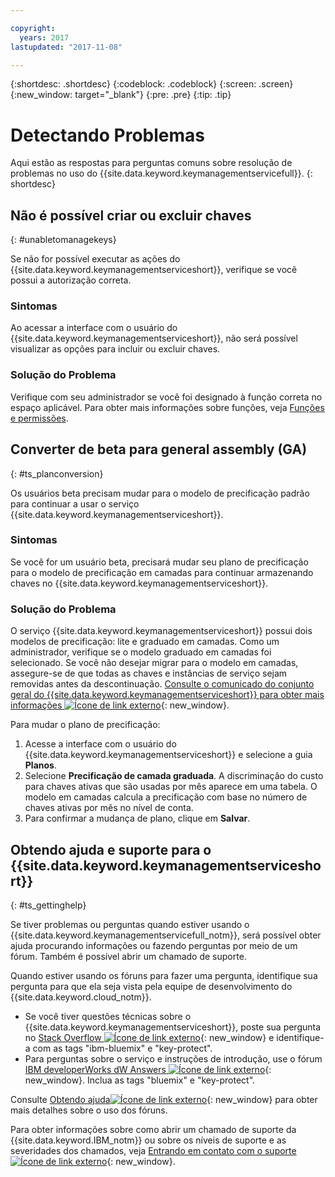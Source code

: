 ```yaml
---

copyright:
  years: 2017
lastupdated: "2017-11-08"

---
```


{:shortdesc: .shortdesc}
{:codeblock: .codeblock}
{:screen: .screen}
{:new_window: target="_blank"}
{:pre: .pre}
{:tip: .tip}

# Detectando Problemas

Aqui estão as respostas para perguntas comuns sobre resolução de problemas no uso do {{site.data.keyword.keymanagementservicefull}}.
{: shortdesc}

## Não é possível criar ou excluir chaves
{: #unabletomanagekeys}

Se não for possível executar as ações do {{site.data.keyword.keymanagementserviceshort}}, verifique se você possui a autorização correta.

### Sintomas

Ao acessar a interface com o usuário do {{site.data.keyword.keymanagementserviceshort}}, não será possível visualizar as opções para incluir ou excluir chaves.

### Solução do Problema

Verifique com seu administrador se você foi designado à função correta no espaço aplicável. Para obter mais informações sobre funções, veja [Funções e permissões](/docs/services/keymgmt/keyprotect_manage_access.html#roles).

## Converter de beta para general assembly (GA)
{: #ts_planconversion}

Os usuários beta precisam mudar para o modelo de precificação padrão para continuar a usar o serviço {{site.data.keyword.keymanagementserviceshort}}.

### Sintomas

Se você for um usuário beta, precisará mudar seu plano de precificação para o modelo de precificação em camadas para continuar armazenando chaves no {{site.data.keyword.keymanagementserviceshort}}.

### Solução do Problema

O serviço {{site.data.keyword.keymanagementserviceshort}} possui dois modelos de precificação: lite e graduado em camadas. Como um administrador, verifique se o modelo graduado em camadas foi selecionado. Se você não desejar migrar para o modelo em camadas, assegure-se de que todas as chaves e instâncias de serviço sejam removidas antes da descontinuação. [Consulte o comunicado do conjunto geral do {{site.data.keyword.keymanagementserviceshort}} para obter mais informações ![Ícone de link externo](../../icons/launch-glyph.svg "Ícone de link externo")]("https://www.ibm.com/blogs/bluemix/2016/12/dallas-key-protect-ga/" "https://www.ibm.com/blogs/bluemix/2016/12/dallas-key-protect-ga/"){: new_window}.

Para mudar o plano de precificação:

1. Acesse a interface com o usuário do {{site.data.keyword.keymanagementserviceshort}} e selecione a guia **Planos**.
2. Selecione **Precificação de camada graduada**.
    A discriminação do custo para chaves ativas que são usadas por mês aparece em uma tabela. O modelo em camadas calcula a precificação com base no número de chaves ativas por mês no nível de conta.
3. Para confirmar a mudança de plano, clique em **Salvar**.

## Obtendo ajuda e suporte para o {{site.data.keyword.keymanagementserviceshort}}
{: #ts_gettinghelp}

Se tiver problemas ou perguntas quando estiver usando o {{site.data.keyword.keymanagementservicefull_notm}}, será possível obter ajuda procurando informações ou fazendo perguntas por meio de um fórum. Também é possível abrir um chamado de suporte.

Quando estiver usando os fóruns para fazer uma pergunta, identifique sua pergunta para que ela seja vista pela equipe de desenvolvimento do {{site.data.keyword.cloud_notm}}.

- Se você tiver questões técnicas sobre o {{site.data.keyword.keymanagementserviceshort}}, poste sua pergunta no [Stack Overflow ![Ícone de link externo](../../icons/launch-glyph.svg "Ícone de link externo")](http://stackoverflow.com/search?q=key-protect+ibm-bluemix){: new_window} e identifique-a com as tags "ibm-bluemix" e "key-protect".
- Para perguntas sobre o serviço e instruções de introdução, use o fórum [IBM developerWorks dW Answers ![Ícone de link externo](../../icons/launch-glyph.svg "Ícone de link externo")](https://developer.ibm.com/answers/topics/key-protect/?smartspace=bluemix){: new_window}. Inclua as tags "bluemix"
e "key-protect".

Consulte [Obtendo ajuda![Ícone de link externo](../../icons/launch-glyph.svg "Ícone de link externo")](https://console.bluemix.net/docs/support/index.html#getting-help){: new_window} para obter mais detalhes sobre o uso dos fóruns.

Para obter informações sobre como abrir um chamado de suporte da {{site.data.keyword.IBM_notm}} ou sobre os níveis de suporte e as severidades dos chamados, veja [Entrando em contato com o suporte ![Ícone de link externo](../../icons/launch-glyph.svg "Ícone de link externo")](https://console.bluemix.net/docs/support/index.html#contacting-support){: new_window}.
